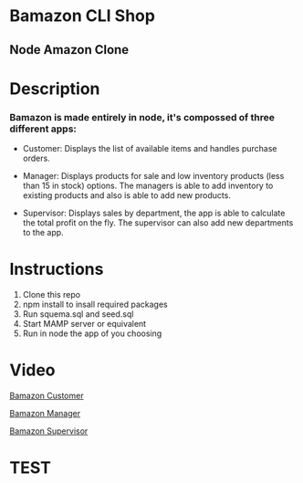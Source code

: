 # Bamazon CLI Shop

## Node Amazon Clone

# Description 

### Bamazon is made entirely in node, it's compossed of three different apps: 

* Customer: Displays the list of available items and handles purchase orders.

* Manager: Displays products for sale and low inventory products (less than 15 in stock) options. The managers is able to add inventory to existing products and also is able to add new products.

* Supervisor: Displays sales by department, the app is able to calculate the total profit on the fly. The supervisor can also add new departments to the app.

# Instructions

1. Clone this repo
2. npm install to insall required packages
3. Run squema.sql and seed.sql
4. Start MAMP server or equivalent
3. Run in node the app of you choosing

# Video

[Bamazon Customer](https://youtu.be/szjzqyBPhME)

[Bamazon Manager](https://youtu.be/O_r5ExWK64M)

[Bamazon Supervisor](https://youtu.be/o-34JXnC4eA)

# TEST
